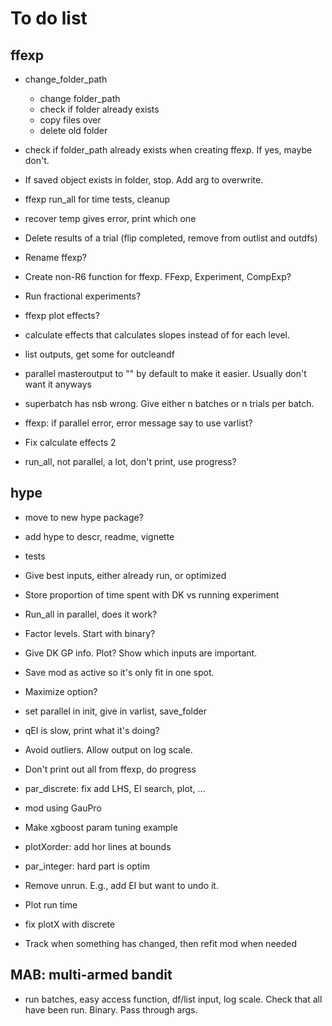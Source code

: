 # To do list

## ffexp

-   change_folder_path

    -   change folder_path
    -   check if folder already exists
    -   copy files over
    -   delete old folder

-   check if folder_path already exists when creating ffexp. If yes, maybe don't.

-   If saved object exists in folder, stop. Add arg to overwrite.

-   ffexp run_all for time tests, cleanup

-   recover temp gives error, print which one

-   Delete results of a trial (flip completed, remove from outlist and outdfs)

-   Rename ffexp?

-   Create non-R6 function for ffexp. FFexp, Experiment, CompExp?

-   Run fractional experiments?

-   ffexp plot effects?

-   calculate effects that calculates slopes instead of for each level.

-   list outputs, get some for outcleandf

-   parallel masteroutput to "" by default to make it easier. Usually don't want it anyways

-   superbatch has nsb wrong. Give either n batches or n trials per batch.

-   ffexp: if parallel error, error message say to use varlist?

-   Fix calculate effects 2

-   run_all, not parallel, a lot, don't print, use progress?

## hype

-   move to new hype package?

-   add hype to descr, readme, vignette

-   tests

-   Give best inputs, either already run, or optimized

-   Store proportion of time spent with DK vs running experiment

-   Run_all in parallel, does it work?

-   Factor levels. Start with binary?

-   Give DK GP info. Plot? Show which inputs are important.

-   Save mod as active so it's only fit in one spot.

-   Maximize option?

-   set parallel in init, give in varlist, save_folder

-   qEI is slow, print what it's doing?

-   Avoid outliers. Allow output on log scale.

-   Don't print out all from ffexp, do progress

-   par_discrete: fix add LHS, EI search, plot, ...

-   mod using GauPro

-   Make xgboost param tuning example

-   plotXorder: add hor lines at bounds

-   par_integer: hard part is optim

-   Remove unrun. E.g., add EI but want to undo it.

-   Plot run time

- fix plotX with discrete

- Track when something has changed, then refit mod when needed

## MAB: multi-armed bandit

-   run batches, easy access function, df/list input, log scale. Check that all have been run. Binary. Pass through args.
